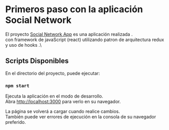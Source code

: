 # Primeros paso con la aplicación Social Network

El proyecto [Social Network App](https://github.com/facebook/create-react-app) es una aplicación realizada .\
con framework de javaScript (react) utilizando patron de arquitectura redux y uso de hooks .\


##  Scripts Disponibles

En el directorio del proyecto, puede ejecutar:

### `npm start`

Ejecuta la aplicación en el modo de desarrollo.\
Abra [http://localhost:3000](http://localhost:3000) para verlo en su navegador.

La página se volverá a cargar cuando realice cambios.\
También puede ver errores de ejecución en la consola de su navegador preferido.

